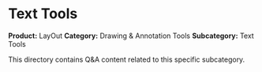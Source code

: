 # Text Tools

**Product:** LayOut
**Category:** Drawing & Annotation Tools
**Subcategory:** Text Tools

This directory contains Q&A content related to this specific subcategory.
